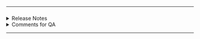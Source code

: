 <!-- Any additional description for this pull request should go here. -->


------

<!-- Copy/paste everything below here so that there is one per ticket included in this pull request. -->

<h3>
<!-- TICKET NUMBER GOES HERE (E.G. JIT-12345) -->
  
</h3>

<details>
<summary>Release Notes</summary>
<!-- RELEASE NOTES GO HERE -->

</details>

<details>
<summary>Comments for QA</summary>
<!-- COMMENTS FOR QA GO HERE -->

</details>

---

